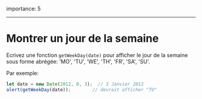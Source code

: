 importance: 5

---

# Montrer un jour de la semaine

Ecrivez une fonction `getWeekDay(date)` pour afficher le jour de la semaine sous forme abrégée: 'MO', 'TU', 'WE', 'TH', 'FR', 'SA', 'SU'.

Par exemple:

```js no-beautify
let date = new Date(2012, 0, 3);  // 3 Janvier 2012
alert(getWeekDay(date));        // devrait afficher "TU"
```
